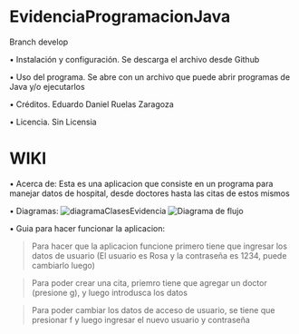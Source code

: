 # EvidenciaProgramacionJava
Branch develop

• Instalación y configuración.
  Se descarga el archivo desde Github
  
• Uso del programa.
  Se abre con un archivo que puede abrir programas de Java y/o ejecutarlos
  
• Créditos.
  Eduardo Daniel Ruelas Zaragoza
  
• Licencia.
  Sin Licensia

# WIKI
• Acerca de:
Esta es una aplicacion que consiste en un programa para manejar datos de hospital, desde doctores hasta las citas de estos mismos

• Diagramas: 
![diagramaClasesEvidencia](https://user-images.githubusercontent.com/81495787/203882449-436ec7e9-a5a2-4120-b27d-c99b85c867e9.png)
![Diagrama de flujo](https://user-images.githubusercontent.com/81495787/203882880-95b6a120-8371-4f63-8fd8-9d1be56758b9.png)


• Guia para hacer funcionar la aplicacion:
>Para hacer que la aplicacion funcione primero tiene que ingresar los datos de usuario (El usuario es Rosa y la contraseña es 1234, puede cambiarlo luego)

>Para poder crear una cita, priemro tiene que agregar un doctor (presione g), y luego introdusca los datos

>Para poder cambiar los datos de acceso de usuario, se tiene que presionar f y luego ingresar el nuevo usuario y contraseña














